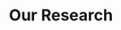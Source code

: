 ---
title: "Our Research"
draft: false
# page title background image
bg_image: "images/backgrounds/page-title.jpg"
# meta description
description : "The Copenhagen Health Complexity Center is dedicated to advancing the understanding and management of complex public health challenges, particularly focusing on young adult health, healthcare inequalities, theoretical and methodological development in complexity science, and outreach and public dissemination concerning public health complexity."
---